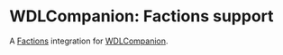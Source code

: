 # WDLCompanion: Factions support

A [Factions](https://github.com/MassiveCraft/Factions) integration for [WDLCompanion](https://github.com/Pokechu22/WorldDownloader-Serverside-Companion).